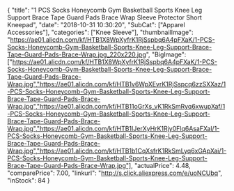 {
	"title": "1 PCS Socks Honeycomb Gym Basketball Sports Knee Leg Support Brace Tape Guard Pads Brace Wrap Sleeve Protector Short Kneepad",
	"date": "2018-10-31 10:30:20",
	"SubCat": ["Apparel Accessories"],
	"categories": ["Knee Sleeve"],
	"thumbnailImage": "https://ae01.alicdn.com/kf/HTB1X8WpXyfrK1RjSspbq6A4pFXaK/1-PCS-Socks-Honeycomb-Gym-Basketball-Sports-Knee-Leg-Support-Brace-Tape-Guard-Pads-Brace-Wrap.jpg_220x220.jpg",
	"BigImage": ["https://ae01.alicdn.com/kf/HTB1X8WpXyfrK1RjSspbq6A4pFXaK/1-PCS-Socks-Honeycomb-Gym-Basketball-Sports-Knee-Leg-Support-Brace-Tape-Guard-Pads-Brace-Wrap.jpg","https://ae01.alicdn.com/kf/HTB1v6WpXEvrK1RjSspcq6zzSXXaz/1-PCS-Socks-Honeycomb-Gym-Basketball-Sports-Knee-Leg-Support-Brace-Tape-Guard-Pads-Brace-Wrap.jpg","https://ae01.alicdn.com/kf/HTB11oGrXs_vK1RkSmRyq6xwupXaf/1-PCS-Socks-Honeycomb-Gym-Basketball-Sports-Knee-Leg-Support-Brace-Tape-Guard-Pads-Brace-Wrap.jpg","https://ae01.alicdn.com/kf/HTB1IJerXyHrK1Rjy0Flq6AsaFXal/1-PCS-Socks-Honeycomb-Gym-Basketball-Sports-Knee-Leg-Support-Brace-Tape-Guard-Pads-Brace-Wrap.jpg","https://ae01.alicdn.com/kf/HTB1b1CqXsfrK1RkSmLyq6xGApXai/1-PCS-Socks-Honeycomb-Gym-Basketball-Sports-Knee-Leg-Support-Brace-Tape-Guard-Pads-Brace-Wrap.jpg"],
	"actualPrice": 4.48,
	"comparePrice": 7.00,
	"linkurl": "http://s.click.aliexpress.com/e/uoNCUbq",
	"inStock": 84
}
